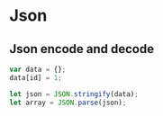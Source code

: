 # Json

## Json encode and decode

```js
var data = {};
data[id] = 1;

let json = JSON.stringify(data);
let array = JSON.parse(json);
```